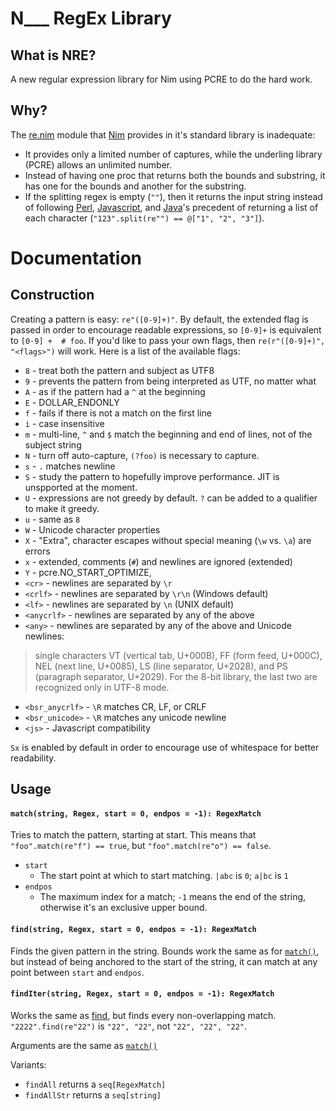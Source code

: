 # N___ RegEx Library

## What is NRE?

A new regular expression library for Nim using PCRE to do the hard work.

## Why?

The [re.nim][] module that [Nim][] provides in it's standard library is
inadequate:

 - It provides only a limited number of captures, while the underling library
 (PCRE) allows an unlimited number.
 - Instead of having one proc that returns both the bounds and substring, it
 has one for the bounds and another for the substring.
 - If the splitting regex is empty (`""`), then it returns the input string
 instead of following [Perl][], [Javascript][], and [Java][]'s precedent of
 returning a list of each character (`"123".split(re"") == @["1", "2", "3"]`).

[re.nim]: http://nim-lang.org/re.html
[Nim]: http://nim-lang.org/
[Perl]: https://ideone.com/dDMjmz
[Javascript]: http://jsfiddle.net/xtcbxurg/
[Java]: https://ideone.com/hYJuJ5


# Documentation

## Construction

Creating a pattern is easy: `re"([0-9]+)"`. By default, the extended flag is
passed in order to encourage readable expressions, so `[0-9]+` is equivalent to
`[0-9] +  # foo`. If you'd like to pass your own flags, then `re(r"([0-9]+)",
"<flags>")` will work. Here is a list of the available flags:

  - `8` - treat both the pattern and subject as UTF8
  - `9` - prevents the pattern from being interpreted as UTF, no matter what
  - `A` - as if the pattern had a `^` at the beginning
  - `E` - DOLLAR_ENDONLY
  - `f` - fails if there is not a match on the first line
  - `i` - case insensitive
  - `m` - multi-line, `^` and `$` match the beginning and end of lines, not of
  the subject string
  - `N` - turn off auto-capture, `(?foo)` is necessary to capture.
  - `s` - `.` matches newline
  - `S` - study the pattern to hopefully improve performance. JIT is unspported
  at the moment.
  - `U` - expressions are not greedy by default. `?` can be added to a
  qualifier to make it greedy.
  - `u` - same as `8`
  - `W` - Unicode character properties
  - `X` - "Extra", character escapes without special meaning (`\w` vs. `\a`)
  are errors
  - `x` - extended, comments (`#`) and newlines are ignored (extended)
  - `Y` - pcre.NO_START_OPTIMIZE,
  - `<cr>` - newlines are separated by `\r`
  - `<crlf>` - newlines are separated by `\r\n` (Windows default)
  - `<lf>` - newlines are separated by `\n` (UNIX default)
  - `<anycrlf>` - newlines are separated by any of the above
  - `<any>` - newlines are separated by any of the above and Unicode newlines:
  > single characters VT (vertical tab, U+000B), FF (form feed, U+000C), NEL
  > (next line, U+0085), LS (line separator, U+2028), and PS (paragraph
  > separator, U+2029). For the 8-bit library, the last two are recognized
  > only in UTF-8 mode.
  - `<bsr_anycrlf>` - `\R` matches CR, LF, or CRLF
  - `<bsr_unicode>` - `\R` matches any unicode newline
  - `<js>` - Javascript compatibility

`Sx` is enabled by default in order to encourage use of whitespace for better
readability.

## Usage

#### `match(string, Regex, start = 0, endpos = -1): RegexMatch`

Tries to match the pattern, starting at start. This means that
`"foo".match(re"f") == true`, but `"foo".match(re"o") == false`.

 - `start`
   - The start point at which to start matching. `|abc` is `0`; `a|bc` is `1`
 - `endpos`
   - The maximum index for a match; `-1` means the end of the string, otherwise
     it's an exclusive upper bound.

[proc-match]: #match-string-regex-start--0-endpos---1-regexmatch

#### `find(string, Regex, start = 0, endpos = -1): RegexMatch`

Finds the given pattern in the string. Bounds work the same as for
[`match()`][proc-match], but instead of being anchored to the start of the string,
it can match at any point between `start` and `endpos`.

[proc-find]: #find-string-regex-start--0-endpos---1-regexmatch

#### `findIter(string, Regex, start = 0, endpos = -1): RegexMatch`

Works the same as [find][proc-find], but finds every non-overlapping match.
`"2222".find(re"22")` is `"22", "22"`, not `"22", "22", "22"`.

Arguments are the same as [`match()`][proc-match]

Variants:
 - `findAll` returns a `seq[RegexMatch]`
 - `findAllStr` returns a `seq[string]`

[iter-find]: #finditer-string-regex-start--0-endpos---1-regexmatch
